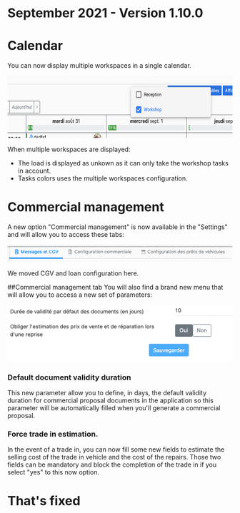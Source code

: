 # September 2021 - Version 1.10.0

# Calendar

You can now display multiple workspaces in a single calendar.

<img src="https://raw.githubusercontent.com/gear-group/release-notes/master/release-notes/1.10.0/multiple-workspaces.png" height="140"/>

When multiple workspaces are displayed:

- The load is displayed as unkown as it can only take the workshop tasks in account.
- Tasks colors uses the multiple workspaces configuration.

# Commercial management

A new option "Commercial management" is now available in the "Settings" and will allow you to access these tabs:

<img src="https://raw.githubusercontent.com/gear-group/release-notes/master/release-notes/1.10.0/commercial_config.png"/>

We moved CGV and loan configuration here.

##Commercial management tab
You will also find a brand new menu that will allow you to access a new set of parameters:

<img src="https://raw.githubusercontent.com/gear-group/release-notes/master/release-notes/1.10.0/commercial_config_tab.png"/>

### Default document validity duration

This new parameter allow you to define, in days, the default validity duration for commercial proposal documents in the application
so this parameter will be automatically filled when you'll generate a commercial proposal.

### Force trade in estimation.

In the event of a trade in, you can now fill some new fields to estimate the selling cost of the trade in vehicle and the cost of the repairs. 
Those two fields can be mandatory and block the completion of the trade in if you select "yes" to this now option.

# That's fixed
